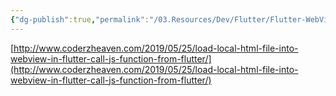 ```yaml
---
{"dg-publish":true,"permalink":"/03.Resources/Dev/Flutter/Flutter-WebView로 로컬 HTML 로드/","tags":["dev","flutter"],"noteIcon":""}
---
```




[http://www.coderzheaven.com/2019/05/25/load-local-html-file-into-webview-in-flutter-call-js-function-from-flutter/](http://www.coderzheaven.com/2019/05/25/load-local-html-file-into-webview-in-flutter-call-js-function-from-flutter/)